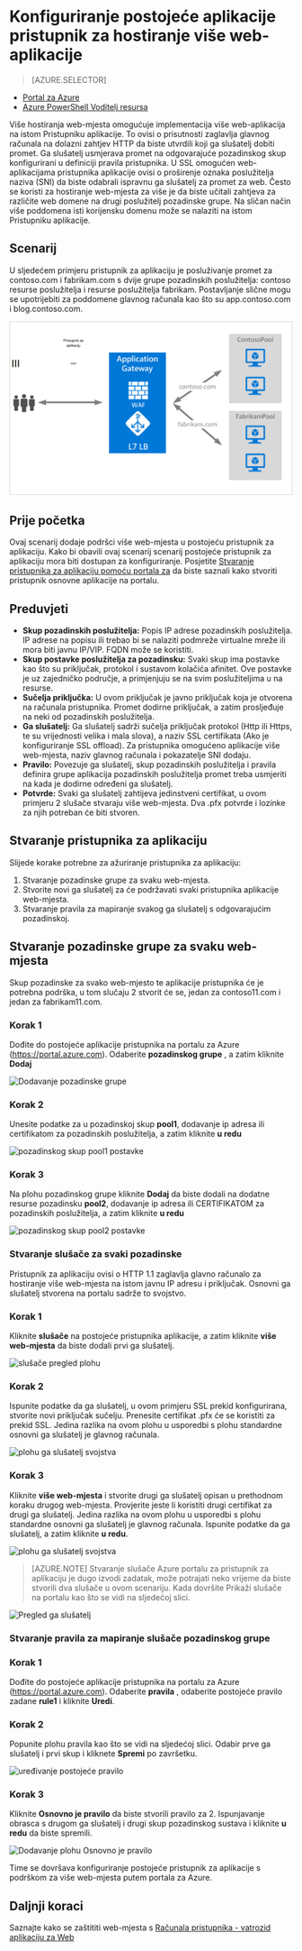 <properties
   pageTitle="Konfiguriranje postojeće aplikacije pristupnik za hostiranje više web-mjesta na portalu za Azure | Microsoft Azure"
   description="Ova stranica sadrži upute za konfiguriranje postojeće pristupnika Azure aplikacije za hostiranje više web-aplikacija na istom Pristupniku s portala za Azure."
   documentationCenter="na"
   services="application-gateway"
   authors="georgewallace"
   manager="carmonm"
   editor="tysonn"/>
<tags
   ms.service="application-gateway"
   ms.devlang="na"
   ms.topic="article"
   ms.tgt_pltfrm="na"
   ms.workload="infrastructure-services"
   ms.date="10/25/2016"
   ms.author="gwallace"/>


# <a name="configure-an-existing-application-gateway-for-hosting-multiple-web-applications"></a>Konfiguriranje postojeće aplikacije pristupnik za hostiranje više web-aplikacije

> [AZURE.SELECTOR]
- [Portal za Azure](application-gateway-create-multisite-portal.md)
- [Azure PowerShell Voditelj resursa](application-gateway-create-multisite-azureresourcemanager-powershell.md)

Više hostiranja web-mjesta omogućuje implementacija više web-aplikacija na istom Pristupniku aplikacije. To ovisi o prisutnosti zaglavlja glavnog računala na dolazni zahtjev HTTP da biste utvrdili koji ga slušatelj dobiti promet. Ga slušatelj usmjerava promet na odgovarajuće pozadinskog skup konfigurirani u definiciji pravila pristupnika. U SSL omogućen web-aplikacijama pristupnika aplikacije ovisi o proširenje oznaka poslužitelja naziva (SNI) da biste odabrali ispravnu ga slušatelj za promet za web. Često se koristi za hostiranje web-mjesta za više je da biste učitali zahtjeva za različite web domene na drugi poslužitelj pozadinske grupe. Na sličan način više poddomena isti korijensku domenu može se nalaziti na istom Pristupniku aplikacije.

## <a name="scenario"></a>Scenarij

U sljedećem primjeru pristupnik za aplikaciju je posluživanje promet za contoso.com i fabrikam.com s dvije grupe pozadinskih poslužitelja: contoso resurse poslužitelja i resurse poslužitelja fabrikam. Postavljanje slične mogu se upotrijebiti za poddomene glavnog računala kao što su app.contoso.com i blog.contoso.com.

![scenarij dodjeli resursa][multisite]

## <a name="before-you-begin"></a>Prije početka

Ovaj scenarij dodaje podršci više web-mjesta u postojeću pristupnik za aplikaciju. Kako bi obavili ovaj scenarij scenarij postojeće pristupnik za aplikaciju mora biti dostupan za konfiguriranje. Posjetite [Stvaranje pristupnika za aplikaciju pomoću portala za](./application-gateway-create-gateway-portal.md) da biste saznali kako stvoriti pristupnik osnovne aplikacije na portalu.

## <a name="requirements"></a>Preduvjeti

- **Skup pozadinskih poslužitelja:** Popis IP adrese pozadinskih poslužitelja. IP adrese na popisu ili trebao bi se nalaziti podmreže virtualne mreže ili mora biti javnu IP/VIP. FQDN može se koristiti.
- **Skup postavke poslužitelja za pozadinsku:** Svaki skup ima postavke kao što su priključak, protokol i sustavom kolačića afinitet. Ove postavke je uz zajedničko područje, a primjenjuju se na svim poslužiteljima u na resurse.
- **Sučelja priključka:** U ovom priključak je javno priključak koja je otvorena na računala pristupnika. Promet dodirne priključak, a zatim prosljeđuje na neki od pozadinskih poslužitelja.
- **Ga slušatelj:** Ga slušatelj sadrži sučelja priključak protokol (Http ili Https, te su vrijednosti velika i mala slova), a naziv SSL certifikata (Ako je konfiguriranje SSL offload). Za pristupnika omogućeno aplikacije više web-mjesta, naziv glavnog računala i pokazatelje SNI dodaju.
- **Pravilo:** Povezuje ga slušatelj, skup pozadinskih poslužitelja i pravila definira grupe aplikacija pozadinskih poslužitelja promet treba usmjeriti na kada je dodirne određeni ga slušatelj.
- **Potvrde:** Svaki ga slušatelj zahtijeva jedinstveni certifikat, u ovom primjeru 2 slušače stvaraju više web-mjesta. Dva .pfx potvrde i lozinke za njih potreban će biti stvoren.

## <a name="create-an-application-gateway"></a>Stvaranje pristupnika za aplikaciju

Slijede korake potrebne za ažuriranje pristupnika za aplikaciju:

1. Stvaranje pozadinske grupe za svaku web-mjesta.
2. Stvorite novi ga slušatelj za će podržavati svaki pristupnika aplikacije web-mjesta.
3. Stvaranje pravila za mapiranje svakog ga slušatelj s odgovarajućim pozadinskoj.

## <a name="create-back-end-pools-for-each-site"></a>Stvaranje pozadinske grupe za svaku web-mjesta

Skup pozadinske za svako web-mjesto te aplikacije pristupnika će je potrebna podrška, u tom slučaju 2 stvorit će se, jedan za contoso11.com i jedan za fabrikam11.com.

### <a name="step-1"></a>Korak 1

Dođite do postojeće aplikacije pristupnika na portalu za Azure (https://portal.azure.com). Odaberite **pozadinskog grupe** , a zatim kliknite **Dodaj**

![Dodavanje pozadinske grupe][7]

### <a name="step-2"></a>Korak 2

Unesite podatke za u pozadinskoj skup **pool1**, dodavanje ip adresa ili certifikatom za pozadinskih poslužitelja, a zatim kliknite **u redu**

![pozadinskog skup pool1 postavke][8]

### <a name="step-3"></a>Korak 3

Na plohu pozadinskog grupe kliknite **Dodaj** da biste dodali na dodatne resurse pozadinsku **pool2**, dodavanje ip adresa ili CERTIFIKATOM za pozadinskih poslužitelja, a zatim kliknite **u redu**

![pozadinskog skup pool2 postavke][9]

### <a name="create-listeners-for-each-back-end"></a>Stvaranje slušače za svaki pozadinske

Pristupnik za aplikaciju ovisi o HTTP 1.1 zaglavlja glavno računalo za hostiranje više web-mjesta na istom javnu IP adresu i priključak. Osnovni ga slušatelj stvorena na portalu sadrže to svojstvo.

### <a name="step-1"></a>Korak 1

Kliknite **slušače** na postojeće pristupnika aplikacije, a zatim kliknite **više web-mjesta** da biste dodali prvi ga slušatelj.

![slušače pregled plohu][1]

### <a name="step-2"></a>Korak 2

Ispunite podatke da ga slušatelj, u ovom primjeru SSL prekid konfigurirana, stvorite novi priključak sučelju. Prenesite certifikat .pfx će se koristiti za prekid SSL. Jedina razlika na ovom plohu u usporedbi s plohu standardne osnovni ga slušatelj je glavnog računala.

![plohu ga slušatelj svojstva][2]

### <a name="step-3"></a>Korak 3

Kliknite **više web-mjesta** i stvorite drugi ga slušatelj opisan u prethodnom koraku drugog web-mjesta. Provjerite jeste li koristiti drugi certifikat za drugi ga slušatelj. Jedina razlika na ovom plohu u usporedbi s plohu standardne osnovni ga slušatelj je glavnog računala. Ispunite podatke da ga slušatelj, a zatim kliknite **u redu**.

![plohu ga slušatelj svojstva][3]

> [AZURE.NOTE] Stvaranje slušače Azure portalu za pristupnik za aplikaciju je dugo izvodi zadatak, može potrajati neko vrijeme da biste stvorili dva slušače u ovom scenariju. Kada dovršite Prikaži slušače na portalu kao što se vidi na sljedećoj slici.

![Pregled ga slušatelj][4]

### <a name="create-rules-to-map-listeners-to-backend-pools"></a>Stvaranje pravila za mapiranje slušače pozadinskog grupe

### <a name="step-1"></a>Korak 1

Dođite do postojeće aplikacije pristupnika na portalu za Azure (https://portal.azure.com). Odaberite **pravila** , odaberite postojeće pravilo zadane **rule1** i kliknite **Uredi**.

### <a name="step-2"></a>Korak 2

Popunite plohu pravila kao što se vidi na sljedećoj slici. Odabir prve ga slušatelj i prvi skup i kliknete **Spremi** po završetku.

![uređivanje postojeće pravilo][6]

### <a name="step-3"></a>Korak 3

Kliknite **Osnovno je pravilo** da biste stvorili pravilo za 2. Ispunjavanje obrasca s drugom ga slušatelj i drugi skup pozadinskog sustava i kliknite **u redu** da biste spremili.

![Dodavanje plohu Osnovno je pravilo][10]

Time se dovršava konfiguriranje postojeće pristupnik za aplikacije s podrškom za više web-mjesta putem portala za Azure.

## <a name="next-steps"></a>Daljnji koraci

Saznajte kako se zaštititi web-mjesta s [Računala pristupnika - vatrozid aplikaciju za Web](application-gateway-webapplicationfirewall-overview.md)

<!--Image references-->
[1]: ./media/application-gateway-create-multisite-portal/figure1.png
[2]: ./media/application-gateway-create-multisite-portal/figure2.png
[3]: ./media/application-gateway-create-multisite-portal/figure3.png
[4]: ./media/application-gateway-create-multisite-portal/figure4.png
[5]: ./media/application-gateway-create-multisite-portal/figure5.png
[6]: ./media/application-gateway-create-multisite-portal/figure6.png
[7]: ./media/application-gateway-create-multisite-portal/figure7.png
[8]: ./media/application-gateway-create-multisite-portal/figure8.png
[9]: ./media/application-gateway-create-multisite-portal/figure9.png
[10]: ./media/application-gateway-create-multisite-portal/figure10.png
[multisite]: ./media/application-gateway-create-multisite-portal/multisite.png